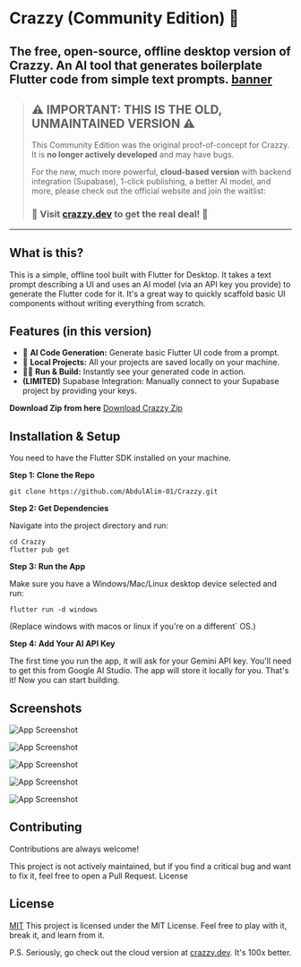 # Crazzy (Community Edition) 💨

The free, open-source, offline desktop version of Crazzy. An AI tool that generates boilerplate Flutter code from simple text prompts.
[banner](https://jfesxawwgjxquxcsskug.supabase.co/storage/v1/object/sign/ss/open%20source%20banner.png?token=eyJraWQiOiJzdG9yYWdlLXVybC1zaWduaW5nLWtleV84OTQwMzJlOS04NGZlLTQxNzctOTk1NC1hM2RmMzg2ZDFlYjgiLCJhbGciOiJIUzI1NiJ9.eyJ1cmwiOiJzcy9vcGVuIHNvdXJjZSBiYW5uZXIucG5nIiwiaWF0IjoxNzU4NzI2Mjk5LCJleHAiOjMzMjk0NzI2Mjk5fQ.MrW-JXJb0sBYjd9ufIImKjtQMIHMfI9x3IUuFKxLq1c)
---

> ## ⚠️ **IMPORTANT: THIS IS THE OLD, UNMAINTAINED VERSION** ⚠️
>
> This Community Edition was the original proof-of-concept for Crazzy. It is **no longer actively developed** and may have bugs.
>
> For the new, much more powerful, **cloud-based version** with backend integration (Supabase), 1-click publishing, a better AI model, and more, please check out the official website and join the waitlist:
>
> ### 🚀 **Visit [crazzy.dev](https://www.crazzy.dev) to get the real deal!** 🚀

---

## What is this?

This is a simple, offline tool built with Flutter for Desktop. It takes a text prompt describing a UI and uses an AI model (via an API key you provide) to generate the Flutter code for it. It's a great way to quickly scaffold basic UI components without writing everything from scratch.

## Features (in this version)

*   🤖 **AI Code Generation:** Generate basic Flutter UI code from a prompt.
*   💾 **Local Projects:** All your projects are saved locally on your machine.
*   🏃‍♂️ **Run & Build:** Instantly see your generated code in action.
*   **(LIMITED)** Supabase Integration: Manually connect to your Supabase project by providing your keys.

 **Download Zip from here**
 [Download Crazzy Zip](https://drive.google.com/file/d/1h6Yo_PkGgOEDOlK0tNZTzMOUw1KnGjAf/view?usp=sharing)

## Installation & Setup 

You need to have the Flutter SDK installed on your machine.




**Step 1: Clone the Repo**


```git clone https://github.com/AbdulAlim-01/Crazzy.git ```

**Step 2: Get Dependencies**

Navigate into the project directory and run:

    cd Crazzy
    flutter pub get

**Step 3: Run the App**

Make sure you have a Windows/Mac/Linux desktop device selected  and run:

    flutter run -d windows

(Replace windows with macos or linux if you're on a different` OS.)

**Step 4: Add Your AI API Key**

The first time you run the app, it will ask for your Gemini API key. You'll need to get this from Google AI Studio. The app will store it locally for you.
That's it! Now you can start building.


## Screenshots

![App Screenshot](https://zwdelydqjmyoxcjdgnqf.supabase.co/storage/v1/object/sign/app/Screenshot%20(175).png?token=eyJraWQiOiJzdG9yYWdlLXVybC1zaWduaW5nLWtleV9mZTZlMjM0NS1mYjkyLTQ1MjQtYWI2ZC0xNjNiMjhhYmY0OTAiLCJhbGciOiJIUzI1NiJ9.eyJ1cmwiOiJhcHAvU2NyZWVuc2hvdCAoMTc1KS5wbmciLCJpYXQiOjE3NTg3MjMyNTUsImV4cCI6NDkxMjMyMzI1NX0.IgTZKbeg0Bc_O-5udtech1IOW18fSnjy_3_JJGfYNAM)

![App Screenshot](https://zwdelydqjmyoxcjdgnqf.supabase.co/storage/v1/object/sign/app/Screenshot%20(179).png?token=eyJraWQiOiJzdG9yYWdlLXVybC1zaWduaW5nLWtleV9mZTZlMjM0NS1mYjkyLTQ1MjQtYWI2ZC0xNjNiMjhhYmY0OTAiLCJhbGciOiJIUzI1NiJ9.eyJ1cmwiOiJhcHAvU2NyZWVuc2hvdCAoMTc5KS5wbmciLCJpYXQiOjE3NTg3MjMyODIsImV4cCI6NDkxMjMyMzI4Mn0.Amp2-M87BgJbMvNFr8I0o1_H6UJ1OwBHSaz9UUeLQQM)

![App Screenshot](https://zwdelydqjmyoxcjdgnqf.supabase.co/storage/v1/object/sign/app/Screenshot%20(176).png?token=eyJraWQiOiJzdG9yYWdlLXVybC1zaWduaW5nLWtleV9mZTZlMjM0NS1mYjkyLTQ1MjQtYWI2ZC0xNjNiMjhhYmY0OTAiLCJhbGciOiJIUzI1NiJ9.eyJ1cmwiOiJhcHAvU2NyZWVuc2hvdCAoMTc2KS5wbmciLCJpYXQiOjE3NTg3MjMzMDYsImV4cCI6NDkxMjMyMzMwNn0.TE8oPavpBvEVOnNzY0WtFDoo6IbAXIYpAZqSFhCgUls)

![App Screenshot](https://zwdelydqjmyoxcjdgnqf.supabase.co/storage/v1/object/sign/app/Screenshot%20(178).png?token=eyJraWQiOiJzdG9yYWdlLXVybC1zaWduaW5nLWtleV9mZTZlMjM0NS1mYjkyLTQ1MjQtYWI2ZC0xNjNiMjhhYmY0OTAiLCJhbGciOiJIUzI1NiJ9.eyJ1cmwiOiJhcHAvU2NyZWVuc2hvdCAoMTc4KS5wbmciLCJpYXQiOjE3NTg3MjMzMjIsImV4cCI6NDkxMjMyMzMyMn0.lYfeSa4Yn2OyrSBUn40AXo18vaZZab7MkbEEMQhd9x0)

![App Screenshot](https://zwdelydqjmyoxcjdgnqf.supabase.co/storage/v1/object/sign/app/Screenshot%20(180).png?token=eyJraWQiOiJzdG9yYWdlLXVybC1zaWduaW5nLWtleV9mZTZlMjM0NS1mYjkyLTQ1MjQtYWI2ZC0xNjNiMjhhYmY0OTAiLCJhbGciOiJIUzI1NiJ9.eyJ1cmwiOiJhcHAvU2NyZWVuc2hvdCAoMTgwKS5wbmciLCJpYXQiOjE3NTg3MjMzNDIsImV4cCI6NDkxMjMyMzM0Mn0.3o3JPyJX4O8FP8elyvzz3JkjEW9Uq0uenHAwm1xhZps)
## Contributing

Contributions are always welcome!

This project is not actively maintained, but if you find a critical bug and want to fix it, feel free to open a Pull Request.
License




## License

[MIT](https://choosealicense.com/licenses/mit/)
This project is licensed under the MIT License. Feel free to play with it, break it, and learn from it.

P.S. Seriously, go check out the cloud version at [crazzy.dev](https://crazzy.dev). It's 100x better.

